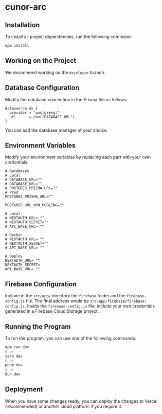# cunor-arc

## Installation

To install all project dependencies, run the following command:

```bash
npm install
```

## Working on the Project

We recommend working on the `developer` branch.

## Database Configuration

Modify the database connection in the Prisma file as follows:

```prisma
datasource db {
  provider = "postgresql"
  url      = env("DATABASE_URL")
}
```

You can add the database manager of your choice.

## Environment Variables

Modify your environment variables by replacing each part with your own credentials:

```env
# Databases
# Local
# DATABASE_URL=""
# DATABASE_URL=""
# POSTGRES_PRISMA_URL=""
# Prod
POSTGRES_PRISMA_URL=""

POSTGRES_URL_NON_POOLING=""

# Local
# NEXTAUTH_URL= ""
# NEXTAUTH_SECRET=""
# API_BASE_URL= ""

# Docker
# NEXTAUTH_URL= ""
# NEXTAUTH_SECRET=""
# API_BASE_URL= ""

# Deploy
NEXTAUTH_URL= ""
NEXTAUTH_SECRET=
API_BASE_URL= ""
```

## Firebase Configuration

Include in the `src/app/` directory the `firebase` folder and the `firebase-config.js` file. The final address would be `src/app/firebase/firebase-config.js`. Inside the `firebase-config.js` file, include your own credentials generated in a Firebase Cloud Storage project.

## Running the Program

To run the program, you can use one of the following commands:

```bash
npm run dev
# or
yarn dev
# or
pnpm dev
# or
bun dev
```

## Deployment

When you have some changes ready, you can deploy the changes to Vercel (recommended) or another cloud platform if you require it.
```

